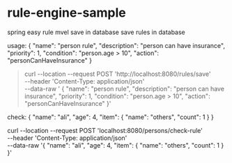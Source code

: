 # rule-engine-sample
spring easy rule mvel save in database 
save rules in database 

usage:
  {
      "name": "person rule",
      "description": "person can have insurance",
      "priority": 1,
      "condition": "person.age > 10",
      "action": "personCanHaveInsurance"
  }
  
 > curl --location --request POST 'http://localhost:8080/rules/save' \
--header 'Content-Type: application/json' \
--data-raw '  {
      "name": "person rule",
      "description": "person can have insurance",
      "priority": 1,
      "condition": "person.age > 10",
      "action": "personCanHaveInsurance"
    }'
    
  
  check:
  {
  "name": "ali",
  "age": 4,
  "item": {
    "name": "others",
    "count": 1
  }
}



curl --location --request POST 'localhost:8080/persons/check-rule' \
--header 'Content-Type: application/json' \
--data-raw '{
  "name": "ali",
  "age": 4,
  "item": {
    "name": "others",
    "count": 1
  }
}'
  
    
    
    
